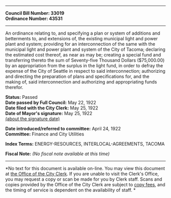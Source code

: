 * * * * *  
  
**Council Bill Number: [](#h0)[](#h2)33019**   
**Ordinance Number: 43531**  
  
* * * * *  
  
An ordinance relating to, and specifying a plan or system of additions and betterments to, and extensions of, the existing municipal light and power plant and system; providing for an interconnection of the same with the municipal light and power plant and system of the City of Tacoma; declaring the estimated cost thereof, as near as may be; creating a special fund and transferring thereto the sum of Seventy-five Thousand Dollars ($75,000.00) by an appropriation from the surplus in the light fund, in order to defray the expense of the City of Seattle in respect to said interconnection; authorizing and directing the preparation of plans and specifications for, and the making of, said interconnection and authorizing and appropriating funds therefor.  
  
**Status:** Passed   
**Date passed by Full Council:** May 22, 1922   
**Date filed with the City Clerk:** May 25, 1922   
**Date of Mayor's signature:** May 25, 1922   
[(about the signature date)](/~public/approvaldate.htm)   
  
  
**Date introduced/referred to committee:** April 24, 1922   
**Committee:** Finance and City Utilities   
  
**Index Terms:** ENERGY-RESOURCES, INTERLOCAL-AGREEMENTS, TACOMA  
  
**Fiscal Note:** *(No fiscal note available at this time)*  
  
* * * * *  
  
*No text for this document is available on-line. You may view this document at [the Office of the City Clerk](http://www.seattle.gov/leg/clerk/contactUs.htm). If you are unable to visit the Clerk's Office, you may request a copy or scan be made for you by Clerk staff. Scans and copies provided by the Office of the City Clerk are subject to [copy fees](http://clerk.seattle.gov/~public/clerkfees.htm), and the timing of service is dependent on the availability of staff. *  
  
  
